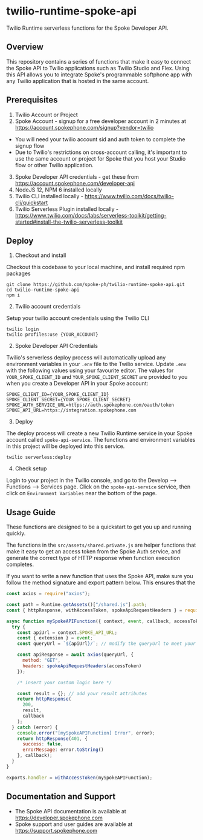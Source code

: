 # twilio-runtime-spoke-api
Twilio Runtime serverless functions for the Spoke Developer API.

## Overview
This repository contains a series of functions that make it easy to connect the Spoke API to Twilio applications such as Twilio Studio and Flex. Using this API allows you to integrate Spoke's programmable softphone app with any Twilio application that is hosted in the same account.

## Prerequisites

1. Twilio Account or Project
2. Spoke Account - signup for a free developer account in 2 minutes at https://account.spokephone.com/signup?vendor=twilio

  * You will need your twilio account sid and auth token to complete the signup flow
  * Due to Twilio's restrictions on cross-account calling, it's important to use the same account or project for Spoke that you host your Studio flow or other Twilio application.
3. Spoke Developer API credentials - get these from https://account.spokephone.com/developer-api
4. NodeJS 12, NPM 6 installed locally
5. Twilio CLI installed locally - https://www.twilio.com/docs/twilio-cli/quickstart
6. Twilio Serverless Plugin installed locally - https://www.twilio.com/docs/labs/serverless-toolkit/getting-started#install-the-twilio-serverless-toolkit

## Deploy

1. Checkout and install

Checkout this codebase to your local machine, and install required npm packages

```
git clone https://github.com/spoke-ph/twilio-runtime-spoke-api.git
cd twilio-runtime-spoke-api
npm i
```

2. Twilio account credentials

Setup your twilio account credentials using the Twilio CLI


```
twilio login
twilio profiles:use {YOUR_ACCOUNT}
```

2. Spoke Developer API Credentials

Twilio's serverless deploy process will automatically upload any environment variables in your `.env` file to the Twilio service. Update `.env` with the following values using your favourite editor. The values for `YOUR_SPOKE_CLIENT_ID` and `YOUR_SPOKE_CLIENT_SECRET` are provided to you when you create a Developer API in your Spoke account:

```
SPOKE_CLIENT_ID={YOUR_SPOKE_CLIENT_ID}
SPOKE_CLIENT_SECRET={YOUR_SPOKE_CLIENT_SECRET}
SPOKE_AUTH_SERVICE_URL=https://auth.spokephone.com/oauth/token
SPOKE_API_URL=https://integration.spokephone.com
```

3. Deploy

The deploy process will create a new Twilio Runtime service in your Spoke account called `spoke-api-service`.  The functions and environment variables in this project will be deployed into this service.

```
twilio serverless:deploy
```

4. Check setup

Login to your project in the Twilio console, and go to the Develop --> Functions --> Services page. Click on the `spoke-api-service` service, then click on `Environment Variables` near the bottom of the page.

## Usage Guide

These functions are designed to be a quickstart to get you up and running quickly.

The functions in the `src/assets/shared.private.js` are helper functions that make it easy to get an access token from the Spoke Auth service, and generate the correct type of HTTP response when function execution completes.

If you want to write a new function that uses the Spoke API, make sure you follow the method signature and export pattern below. This ensures that the

```javascript
const axios = require("axios");

const path = Runtime.getAssets()["/shared.js"].path;
const { httpResponse, withAccessToken, spokeApiRequestHeaders } = require(path);

async function mySpokeAPIFunction({ context, event, callback, accessToken }) {
  try {
    const apiUrl = context.SPOKE_API_URL;
    const { extension } = event;
    const queryUrl = `${apiUrl}/`; // modify the queryUrl to meet your own requirements

    const apiResponse = await axios(queryUrl, {
      method: "GET",
      headers: spokeApiRequestHeaders(accessToken)
    });

    /* insert your custom logic here */

    const result = {}; // add your result attributes
    return httpResponse(
      200,
      result,
      callback
    );
  } catch (error) {
    console.error("[mySpokeAPIFunction] Error", error);
    return httpResponse(401, {
      success: false,
      errorMessage: error.toString()
    }, callback);
  }
}

exports.handler = withAccessToken(mySpokeAPIFunction);
```

## Documentation and Support

* The Spoke API documentation is available at https://developer.spokephone.com
* Spoke support and user guides are available at https://support.spokephone.com
